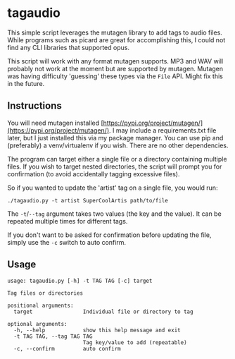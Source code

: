 # tagaudio

This simple script leverages the mutagen library to add tags to audio files. While programs such as picard are great for accomplishing this, I could not find any CLI libraries that supported opus.

This script will work with any format mutagen supports. MP3 and WAV will probably not work at the moment but are supported by mutagen. Mutagen was having difficulty 'guessing' these types via the `File` API. Might fix this in the future.

## Instructions

You will need mutagen installed [https://pypi.org/project/mutagen/](https://pypi.org/project/mutagen/). I may include a requirements.txt file later, but I just installed this via my package manager. You can use pip and (preferably) a venv/virtualenv if you wish. There are no other dependencies.

The program can target either a single file or a directory containing multiple files. If you wish to target nested directories, the script will prompt you for confirmation (to avoid accidentally tagging excessive files).

So if you wanted to update the 'artist' tag on a single file, you would run:

```
./tagaudio.py -t artist SuperCoolArtis path/to/file
```

The `-t`/`--tag` argument takes two values (the key and the value). It can be repeated multiple times for different tags.

If you don't want to be asked for confirmation before updating the file, simply use the `-c` switch to auto confirm.

## Usage

```
usage: tagaudio.py [-h] -t TAG TAG [-c] target

Tag files or directories

positional arguments:
  target                Individual file or directory to tag

optional arguments:
  -h, --help            show this help message and exit
  -t TAG TAG, --tag TAG TAG
                        Tag key/value to add (repeatable)
  -c, --confirm         auto confirm
```
